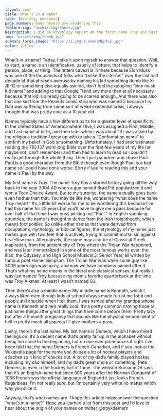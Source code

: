 ```yaml
---
layout: post
title: What's In A Name?
tags: [writing, personal]
page.summary: many people are wondering this
feature-img: "assets/img/thonk.jpg"
Description: I did an etymology report on the first name Troy and last name Demers, talked about religion, the bible, elon musk, hockey, and the peanuts comic strips
img: "assets/img/thonk.jpg"
summary_large_image: "https://i.imgur.com/QMEpfLE.jpg"
color: yellow
---
```

What’s in a name? Today, I take it upon myself to answer that question. Well, to start, a name is an identification, usually of letters, that helps to identify a person, place, or thing. The letters caveat is in there because Elon Musk was one of the thousands of folks who “broke the internet” over the last half decade of that phrase’s overuse by naming his kid something dumb like X-Æ-12 or something else equally asinine, don’t feel like googling “elon musk kid name” and adding to that Google Trend any more than at all necessary because that kid is already going to be scarred enough. And there was also that one kid from the Peanuts comic strip who was named 5 because his Dad was suffering from some sort of weird existential crisis, I always thought that was pretty cool as a 10 year old.

Names typically have a few different parts for a greater level of specificity. In the United States of America where I live, I was assigned a First, Middle, and Last name at birth, and then later when I was about 13 I was asked by the religious tradition I grew up with to take a “Confirmation name” to confirm my belief in God or something. Unfortunately, I had procrastinated reading the 783,137 word long Bible over the first few years of my life (or maybe not, can’t remember) and then had to learn to read so I couldn’t really get through the whole thing. Then I just panicked and chose Paul. Paul is a good character from the Bible though even though Paul is a bad name so I could have done worse. Sorry if you’re reading this and your name is Paul by the way.

My first name is Troy. The name Troy has a storied history going all the way back to the year 2004 AD when a guy named Brad Pitt popularized it and won a Teen Choice Award. But to my surprise, the name actually goes back even further than that. You may be like me, wondering “what does the name Troy mean?” It’s a little bit worse for me to be wondering this because I’ve had this name for 23 years but you’ll have to give me a pass because for over half of that time I was busy picking out “Paul.” In English speaking countries, the name is thought to derive from the Irish troightheach, which means foot soldier. So unlike other names that were derived from occupations, mythology, or biblical figures, the etymology of my name just means guy with two feet that is actively trying to commit mortal sin against his fellow man. Alternatively, the name may also be of Classical Greek inspiration, from the ancient city of Troy where the Trojan War happened, and was later immortalized in some of the most famous works ever, the Iliad, the Odyssey, and High School Musical 3: Senior Year, all written by famous poet Homer Simpson. The Trojan War was when some guy like 3000 years ago was horny, and now we have condoms named after it. That’s what my name means in the literal and classical senses, but really I was just named Troy because my mom’s favorite quarterback at the time was Troy Aikman. At least I wasn’t named OJ.

Then there’s also a middle name. My middle name is Kenneth, which I always liked even though kids at school always made fun of me for it and people still chuckle when I tell them. I was named after my grandpa whose name is Kenneth and he’s really cool. It’s a pretty common naming trope to just name things after great things that have come before them. Pretty lazy but after a 9 month pregnancy that sounds like the physical embodiment of hell in pretty much all aspects I’ll give mothers a pass.

Lastly, there’s the last name. My last name is Demers, which I have mixed feelings on. It’s a decent name that’s pretty far up in the alphabet without being too close to the beginning, but no one ever pronounces it right. I’ve been told that the name Demers is French-Canadian, and if you look at the Wikipedia page for the name you do see a lot of hockey players and coaches so it kind of checks out. A lot of my dad’s family played hockey including my dad himself, and my dad’s great uncle or something, Pete Demers, is even in the hockey hall of fame. The website SurnameDB says that it’s an English name but since 300 years after the Norman Conquest of 1066 French was the official language of England it just looks French. Regardless, I’m not really sure, but I’m certainly very white no matter which way you slice it. 

Anyway, that’s what names are. I hope this article helps answer the question “what’s in a name?” Hope you learned a lot from this post and I’d love to hear about the origin of your names on twitter @troykdemers
